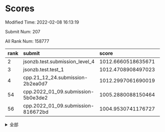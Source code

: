 # Scores

Modified Time: 2022-02-08 16:13:19

Submit Num: 207

All Rank Num: 158777

| rank |               submit               |       score        |       sigma        | pk_num |
| :--- | :--------------------------------- | :----------------- | :----------------- | :----- |
| 2    | jsonzb.test.submission_level_4     | 1012.6660518635671 | 0.7929581234735245 | 3070   |
| 3    | jsonzb.test.test_1                 | 1012.4708908497023 | 0.804893175958768  | 3067   |
| 4    | cpp.21_12_24.submission-2b2ea0d7   | 1012.2997061690019 | 0.7818913136039609 | 3070   |
| 54   | cpp.2022_01_09.submission-5b0e3de2 | 1005.2880088150464 | 0.7191731588819413 | 3064   |
| 56   | cpp.2022_01_09.submission-816672bd | 1004.9530741176727 | 0.7230428800118063 | 3065   |


<details>
<summary>全部</summary>

| rank |                 submit                 |       score        |       sigma        | pk_num |
| :--- | :------------------------------------- | :----------------- | :----------------- | :----- |
| 1    | gobigger.level_3.submission_level_3_18 | 1012.697507375779  | 0.805885580739484  | 3068   |
| 2    | jsonzb.test.submission_level_4         | 1012.6660518635671 | 0.7929581234735245 | 3070   |
| 3    | jsonzb.test.test_1                     | 1012.4708908497023 | 0.804893175958768  | 3067   |
| 4    | cpp.21_12_24.submission-2b2ea0d7       | 1012.2997061690019 | 0.7818913136039609 | 3070   |
| 5    | gobigger.level_3.submission_level_3_33 | 1011.6361254113243 | 0.7590658694608547 | 3071   |
| 6    | gobigger.level_3.submission_level_3_10 | 1011.503068150163  | 0.7879960221432535 | 3073   |
| 7    | gobigger.level_3.submission_level_3_44 | 1011.2918349502728 | 0.7697227585633349 | 3071   |
| 8    | gobigger.level_3.submission_level_3_31 | 1011.1651118177676 | 0.7659310537996977 | 3074   |
| 9    | gobigger.level_3.submission_level_3_26 | 1010.8786115366711 | 0.7830398104897086 | 3069   |
| 10   | gobigger.level_3.submission_level_3_24 | 1010.8180323675284 | 0.7538991976631274 | 3071   |
| 11   | gobigger.level_3.submission_level_3_22 | 1010.5964951821763 | 0.7565130510405875 | 3069   |
| 12   | gobigger.level_3.submission_level_3_43 | 1010.5244570917218 | 0.7635210158598016 | 3067   |
| 13   | gobigger.level_3.submission_level_3_13 | 1010.4129034298629 | 0.7505521998420309 | 3064   |
| 14   | gobigger.level_3.submission_level_3_2  | 1010.3572105111818 | 0.7859499128125947 | 3068   |
| 15   | gobigger.level_3.submission_level_3_38 | 1010.3273109927401 | 0.754438719046443  | 3071   |
| 16   | gobigger.level_3.submission_level_3_23 | 1010.277302092944  | 0.7791558738420572 | 3068   |
| 17   | gobigger.level_3.submission_level_3_4  | 1010.2651376382192 | 0.7576320176646356 | 3067   |
| 18   | gobigger.level_3.submission_level_3_17 | 1010.197035189525  | 0.7773566390377361 | 3064   |
| 19   | gobigger.level_3.submission_level_3_47 | 1010.1184840091927 | 0.7775368732117713 | 3069   |
| 20   | gobigger.level_3.submission_level_3_36 | 1010.1055899233118 | 0.7559318733570042 | 3072   |
| 21   | gobigger.level_3.submission_level_3_30 | 1010.0739655762237 | 0.7627314354402496 | 3071   |
| 22   | gobigger.level_3.submission_level_3_27 | 1010.009575612413  | 0.7535701054838226 | 3065   |
| 23   | gobigger.level_3.submission_level_3_6  | 1009.9613704406346 | 0.7429364468692118 | 3063   |
| 24   | gobigger.level_3.submission_level_3_0  | 1009.907987168043  | 0.759278935884244  | 3068   |
| 25   | gobigger.level_3.submission_level_3_35 | 1009.8979600991598 | 0.7611227480700979 | 3071   |
| 26   | gobigger.level_3.submission_level_3_48 | 1009.8836444531727 | 0.7456536947731754 | 3066   |
| 27   | gobigger.level_3.submission_level_3_3  | 1009.8536762910286 | 0.7501901250003468 | 3062   |
| 28   | gobigger.level_3.submission_level_3_25 | 1009.782863575698  | 0.7503026978037374 | 3070   |
| 29   | gobigger.level_3.submission_level_3_19 | 1009.6811626947544 | 0.7538008816209711 | 3062   |
| 30   | gobigger.level_3.submission_level_3_45 | 1009.657718837067  | 0.7491351193299944 | 3063   |
| 31   | gobigger.level_3.submission_level_3_16 | 1009.6425829774571 | 0.7447461098482867 | 3070   |
| 32   | gobigger.level_3.submission_level_3_28 | 1009.5581898938045 | 0.7610104953666328 | 3066   |
| 33   | gobigger.level_3.submission_level_3_29 | 1009.5394343105157 | 0.7565364409710638 | 3064   |
| 34   | gobigger.level_3.submission_level_3_32 | 1009.3668183615559 | 0.7475612858359918 | 3068   |
| 35   | gobigger.level_3.submission_level_3_39 | 1009.3652814208908 | 0.7676160458402467 | 3073   |
| 36   | gobigger.level_3.submission_level_3_7  | 1009.3611651276485 | 0.7394503915950575 | 3069   |
| 37   | gobigger.level_3.submission_level_3_14 | 1009.3415983446552 | 0.7742726082979253 | 3072   |
| 38   | gobigger.level_3.submission_level_3_46 | 1009.3284624816883 | 0.7682431335291563 | 3067   |
| 39   | gobigger.level_3.submission_level_3_34 | 1009.3185189416552 | 0.7382318774681641 | 3066   |
| 40   | gobigger.level_3.submission_level_3_49 | 1009.3181789150442 | 0.7623481620008729 | 3063   |
| 41   | gobigger.level_3.submission_level_3_9  | 1009.2711943826833 | 0.763431872990193  | 3071   |
| 42   | gobigger.level_3.submission_level_3_37 | 1009.2475159679302 | 0.7559769874352432 | 3066   |
| 43   | gobigger.level_3.submission_level_3_42 | 1009.1482332226694 | 0.7480748279234252 | 3066   |
| 44   | gobigger.level_3.submission_level_3_12 | 1009.1007349679176 | 0.7544475650855398 | 3068   |
| 45   | gobigger.level_3.submission_level_3_11 | 1009.0011659395947 | 0.7632279968887867 | 3069   |
| 46   | gobigger.level_3.submission_level_3_40 | 1008.9919671441767 | 0.7402538123846975 | 3072   |
| 47   | gobigger.level_3.submission_level_3_15 | 1008.9666223201698 | 0.7597237718219227 | 3070   |
| 48   | gobigger.level_3.submission_level_3_1  | 1008.900647951792  | 0.7368151872646235 | 3070   |
| 49   | gobigger.level_3.submission_level_3_20 | 1008.4285499400387 | 0.741770208716705  | 3068   |
| 50   | gobigger.level_3.submission_level_3_5  | 1008.3296268297665 | 0.7229030962418933 | 3066   |
| 51   | gobigger.level_3.submission_level_3_8  | 1008.2992101175039 | 0.7441413243756017 | 3069   |
| 52   | gobigger.level_3.submission_level_3_41 | 1008.2520452425422 | 0.732986371297711  | 3066   |
| 53   | gobigger.level_3.submission_level_3_21 | 1007.8087625224465 | 0.7251914599595342 | 3070   |
| 54   | cpp.2022_01_09.submission-5b0e3de2     | 1005.2880088150464 | 0.7191731588819413 | 3064   |
| 55   | gobigger.level_1.submission_level_1_30 | 1005.1924453150186 | 0.7197785775156502 | 3069   |
| 56   | cpp.2022_01_09.submission-816672bd     | 1004.9530741176727 | 0.7230428800118063 | 3065   |
| 57   | gobigger.level_1.submission_level_1_22 | 1004.7951249584987 | 0.7195960011667782 | 3068   |
| 58   | gobigger.level_1.submission_level_1_18 | 1004.5832188409348 | 0.7141499685987833 | 3071   |
| 59   | gobigger.level_1.submission_level_1_33 | 1004.4228426630536 | 0.711435486975345  | 3068   |
| 60   | gobigger.level_1.submission_level_1_24 | 1004.265447121598  | 0.7249248252110184 | 3072   |
| 61   | gobigger.level_1.submission_level_1_9  | 1004.1221948124809 | 0.711128101805864  | 3070   |
| 62   | gobigger.level_1.submission_level_1_6  | 1004.0895626592327 | 0.7153582156396922 | 3073   |
| 63   | gobigger.level_1.submission_level_1_39 | 1004.0327115931483 | 0.7182343883221608 | 3068   |
| 64   | gobigger.level_1.submission_level_1_5  | 1003.9682701374445 | 0.7210745274035532 | 3064   |
| 65   | gobigger.level_1.submission_level_1_28 | 1003.9378115847044 | 0.735866248724709  | 3073   |
| 66   | gobigger.level_1.submission_level_1_23 | 1003.9269787812245 | 0.7170752471404688 | 3064   |
| 67   | gobigger.level_1.submission_level_1_13 | 1003.8557796946127 | 0.7266641795490334 | 3066   |
| 68   | gobigger.level_1.submission_level_1_25 | 1003.8313111831121 | 0.7259753015310633 | 3072   |
| 69   | gobigger.level_1.submission_level_1_31 | 1003.818807074464  | 0.7014689309652995 | 3068   |
| 70   | gobigger.level_1.submission_level_1_37 | 1003.7855183898174 | 0.719663929238384  | 3070   |
| 71   | gobigger.level_1.submission_level_1_8  | 1003.7773444232165 | 0.7079520600280829 | 3070   |
| 72   | gobigger.level_1.submission_level_1_38 | 1003.7397931075975 | 0.7075733696326303 | 3070   |
| 73   | gobigger.level_1.submission_level_1_7  | 1003.7210898722363 | 0.7219391417503849 | 3069   |
| 74   | gobigger.level_1.submission_level_1_20 | 1003.7147616910236 | 0.7215470912414311 | 3068   |
| 75   | gobigger.level_1.submission_level_1_47 | 1003.6884164313625 | 0.7301499110384099 | 3070   |
| 76   | gobigger.level_1.submission_level_1_26 | 1003.6090699415787 | 0.7155719519688738 | 3073   |
| 77   | gobigger.level_1.submission_level_1_17 | 1003.503681196883  | 0.7245419434084309 | 3067   |
| 78   | gobigger.level_1.submission_level_1_42 | 1003.4690282825583 | 0.715070419918829  | 3066   |
| 79   | gobigger.level_1.submission_level_1_27 | 1003.4353912941536 | 0.7122892994375285 | 3070   |
| 80   | gobigger.level_1.submission_level_1_48 | 1003.3827999529134 | 0.7164288820157706 | 3061   |
| 81   | gobigger.level_1.submission_level_1_10 | 1003.3783894715217 | 0.704294440844377  | 3074   |
| 82   | gobigger.level_1.submission_level_1_11 | 1003.3727376862872 | 0.7138294389680246 | 3068   |
| 83   | gobigger.level_1.submission_level_1_16 | 1003.2941531379182 | 0.7158992376294862 | 3066   |
| 84   | gobigger.level_1.submission_level_1_41 | 1003.2450736775826 | 0.7046705578628814 | 3068   |
| 85   | gobigger.level_1.submission_level_1_34 | 1003.2368666098205 | 0.7176645901846976 | 3071   |
| 86   | gobigger.level_1.submission_level_1_12 | 1003.2089114659532 | 0.7130285174882681 | 3070   |
| 87   | gobigger.level_1.submission_level_1_15 | 1003.0572658228382 | 0.7150879437093648 | 3071   |
| 88   | gobigger.level_1.submission_level_1_2  | 1003.031916420682  | 0.7146298201370523 | 3070   |
| 89   | gobigger.level_1.submission_level_1_21 | 1002.9972428821884 | 0.7104276147388456 | 3065   |
| 90   | gobigger.level_1.submission_level_1_19 | 1002.9881871841491 | 0.7059344360248775 | 3064   |
| 91   | gobigger.level_1.submission_level_1_0  | 1002.9467700738531 | 0.7051288895963016 | 3065   |
| 92   | gobigger.level_1.submission_level_1_45 | 1002.9427992468148 | 0.709943465318147  | 3065   |
| 93   | gobigger.level_1.submission_level_1_49 | 1002.9424604591928 | 0.7296132026940404 | 3072   |
| 94   | gobigger.level_1.submission_level_1_46 | 1002.8973358981426 | 0.7210110121710462 | 3070   |
| 95   | gobigger.level_1.submission_level_1_14 | 1002.8790220168462 | 0.7109337284025744 | 3070   |
| 96   | gobigger.level_1.submission_level_1_35 | 1002.8089321726135 | 0.7159422061193027 | 3066   |
| 97   | gobigger.level_1.submission_level_1_43 | 1002.7795183873668 | 0.7064202721997347 | 3075   |
| 98   | gobigger.level_1.submission_level_1_32 | 1002.7775713980084 | 0.7050469635655466 | 3068   |
| 99   | gobigger.level_1.submission_level_1_36 | 1002.7626536794287 | 0.7152379848330391 | 3068   |
| 100  | gobigger.level_1.submission_level_1_4  | 1002.7376414831389 | 0.7178358562725579 | 3067   |
| 101  | gobigger.level_1.submission_level_1_29 | 1002.7257790702186 | 0.7124626976386881 | 3070   |
| 102  | gobigger.level_1.submission_level_1_1  | 1002.7073229564411 | 0.7017865818797907 | 3069   |
| 103  | gobigger.level_1.submission_level_1_40 | 1002.5361197210849 | 0.7084568217569289 | 3073   |
| 104  | gobigger.level_1.submission_level_1_44 | 1001.704407216318  | 0.7115984447447173 | 3076   |
| 105  | gobigger.level_1.submission_level_1_3  | 1001.1850570341384 | 0.7056637761620345 | 3068   |
| 106  | gobigger.random.submission_random_43   | 997.6552697886391  | 0.7176236966991757 | 3068   |
| 107  | gobigger.random.submission_random_26   | 997.5883501198941  | 0.7044194522661319 | 3068   |
| 108  | gobigger.random.submission_random_29   | 997.4113253534606  | 0.6991679644085897 | 3066   |
| 109  | gobigger.random.submission_random_41   | 997.2584977616987  | 0.7009872987207406 | 3068   |
| 110  | gobigger.random.submission_random_38   | 996.9686966389221  | 0.7194288974409236 | 3073   |
| 111  | gobigger.random.submission_random_35   | 996.7402348177902  | 0.7072710422780811 | 3065   |
| 112  | gobigger.random.submission_random_46   | 996.7166546478618  | 0.7165487157783725 | 3070   |
| 113  | gobigger.random.submission_random_3    | 996.4685866827695  | 0.7213235300807052 | 3064   |
| 114  | gobigger.random.submission_random_30   | 996.4580288378737  | 0.7055359269282386 | 3071   |
| 115  | gobigger.random.submission_random_23   | 996.4003116434511  | 0.7225281692094117 | 3065   |
| 116  | gobigger.random.submission_random_18   | 996.3612254214817  | 0.7158181506713943 | 3063   |
| 117  | gobigger.random.submission_random_42   | 996.3105760774148  | 0.7115249077150861 | 3073   |
| 118  | gobigger.random.submission_random_22   | 996.2778521953958  | 0.7137301585878159 | 3073   |
| 119  | gobigger.random.submission_random_36   | 996.2100282941968  | 0.7319431017672311 | 3067   |
| 120  | gobigger.random.submission_random_31   | 996.1319229899278  | 0.7053842930491402 | 3067   |
| 121  | gobigger.random.submission_random_15   | 996.1258122921937  | 0.7207955938406175 | 3067   |
| 122  | gobigger.random.submission_random_28   | 996.1066499310106  | 0.7111322014201561 | 3069   |
| 123  | gobigger.random.submission_random_4    | 996.0787873886912  | 0.703142502883468  | 3070   |
| 124  | gobigger.random.submission_random_21   | 996.0315360214745  | 0.716147872969677  | 3065   |
| 125  | gobigger.random.submission_random_17   | 995.9545717601786  | 0.7190682231881587 | 3064   |
| 126  | gobigger.random.submission_random_11   | 995.905233020568   | 0.7247952529127474 | 3069   |
| 127  | gobigger.random.submission_random_2    | 995.8478384112451  | 0.7270035428284013 | 3073   |
| 128  | gobigger.random.submission_random_5    | 995.8405563507864  | 0.7067472375244842 | 3063   |
| 129  | gobigger.random.submission_random_0    | 995.8311765975752  | 0.7126921219716413 | 3071   |
| 130  | gobigger.random.submission_random_48   | 995.8248954779655  | 0.7106811781934346 | 3068   |
| 131  | gobigger.random.submission_random_47   | 995.81788081126    | 0.7059229370446591 | 3067   |
| 132  | gobigger.random.submission_random_49   | 995.8065731426177  | 0.703462414936131  | 3067   |
| 133  | gobigger.random.submission_random_12   | 995.764861342808   | 0.7281260673242813 | 3068   |
| 134  | gobigger.random.submission_random_13   | 995.7204479895588  | 0.7067739756559187 | 3070   |
| 135  | gobigger.random.submission_random_14   | 995.7081428468977  | 0.7101454523916654 | 3063   |
| 136  | gobigger.random.submission_random_37   | 995.6674187131614  | 0.7071582174943919 | 3067   |
| 137  | gobigger.random.submission_random_40   | 995.5898454072365  | 0.7274551352644513 | 3073   |
| 138  | gobigger.random.submission_random_39   | 995.476493510077   | 0.7156673668161805 | 3071   |
| 139  | gobigger.random.submission_random_19   | 995.4362020138718  | 0.7118648420718611 | 3067   |
| 140  | gobigger.random.submission_random_27   | 995.3833770203184  | 0.7160798176691918 | 3064   |
| 141  | gobigger.random.submission_random_6    | 995.3696904734892  | 0.7086498737352652 | 3065   |
| 142  | gobigger.random.submission_random_34   | 995.3254738814818  | 0.7067717162264132 | 3066   |
| 143  | gobigger.random.submission_random_24   | 995.2883540446618  | 0.7172468076616216 | 3067   |
| 144  | gobigger.random.submission_random_33   | 995.2838570642954  | 0.7278586725631073 | 3064   |
| 145  | gobigger.random.submission_random_8    | 995.2545652034137  | 0.7081535382683433 | 3062   |
| 146  | gobigger.random.submission_random_25   | 995.2476357873513  | 0.7019921526582046 | 3070   |
| 147  | gobigger.random.submission_random_44   | 995.2234801458342  | 0.7117315555133485 | 3066   |
| 148  | gobigger.random.submission_random_10   | 995.1569737931261  | 0.7173641896279581 | 3066   |
| 149  | gobigger.random.submission_random_7    | 995.1467618350393  | 0.7124390976954056 | 3072   |
| 150  | gobigger.random.submission_random_9    | 995.0729611035969  | 0.7125844672164242 | 3068   |
| 151  | gobigger.random.submission_random_20   | 995.0285593505226  | 0.7044654773161892 | 3066   |
| 152  | gobigger.random.submission_random_1    | 995.0213441467725  | 0.7177672271271133 | 3063   |
| 153  | gobigger.random.submission_random_32   | 994.9977660871801  | 0.723905910257338  | 3065   |
| 154  | gobigger.random.submission_random_45   | 994.861555860256   | 0.7098564155771019 | 3067   |
| 155  | gobigger.random.submission_random_16   | 994.8604069781593  | 0.7144400759338331 | 3064   |
| 156  | gobigger.level_2.submission_level_2_42 | 994.4759319849893  | 0.737147712198343  | 3064   |
| 157  | gobigger.level_2.submission_level_2_11 | 994.1275705451369  | 0.7370647147898814 | 3068   |
| 158  | gobigger.level_2.submission_level_2_49 | 994.0021833209412  | 0.7197564116122089 | 3070   |
| 159  | gobigger.level_2.submission_level_2_40 | 993.874064899469   | 0.739316803626465  | 3066   |
| 160  | gobigger.level_2.submission_level_2_45 | 993.781868006623   | 0.7273808153416114 | 3068   |
| 161  | gobigger.level_2.submission_level_2_33 | 993.7117685245554  | 0.7304230430354941 | 3065   |
| 162  | gobigger.level_2.submission_level_2_12 | 993.5614078624191  | 0.7371846898223026 | 3068   |
| 163  | gobigger.level_2.submission_level_2_20 | 993.0491094922719  | 0.7319207988182038 | 3068   |
| 164  | gobigger.level_2.submission_level_2_6  | 992.9930322547401  | 0.7364315151280488 | 3071   |
| 165  | gobigger.level_2.submission_level_2_46 | 992.8996276450395  | 0.7352658457389495 | 3065   |
| 166  | gobigger.level_2.submission_level_2_29 | 992.823484812899   | 0.7470334747080101 | 3075   |
| 167  | gobigger.level_2.submission_level_2_39 | 992.7909458998055  | 0.7429271369681165 | 3070   |
| 168  | gobigger.level_2.submission_level_2_0  | 992.7567693648656  | 0.724997460774138  | 3072   |
| 169  | gobigger.level_2.submission_level_2_31 | 992.7540425836432  | 0.739658209800755  | 3074   |
| 170  | gobigger.level_2.submission_level_2_30 | 992.730547988262   | 0.7425520632964869 | 3069   |
| 171  | gobigger.level_2.submission_level_2_14 | 992.6491611478853  | 0.7421307177612942 | 3067   |
| 172  | gobigger.level_2.submission_level_2_3  | 992.4264083426048  | 0.7393284913131466 | 3068   |
| 173  | gobigger.level_2.submission_level_2_18 | 992.4098701248523  | 0.7430173817795908 | 3065   |
| 174  | gobigger.level_2.submission_level_2_23 | 992.380639194838   | 0.7432054500244399 | 3069   |
| 175  | gobigger.level_2.submission_level_2_8  | 992.2857958162269  | 0.7500141101619052 | 3073   |
| 176  | gobigger.level_2.submission_level_2_5  | 992.2449339233025  | 0.7318870766728013 | 3065   |
| 177  | gobigger.level_2.submission_level_2_26 | 992.1928295734534  | 0.7449682168647926 | 3068   |
| 178  | gobigger.level_2.submission_level_2_44 | 992.1653458356657  | 0.767455150954831  | 3067   |
| 179  | gobigger.level_2.submission_level_2_38 | 992.1394512537462  | 0.7470540562921388 | 3069   |
| 180  | gobigger.level_2.submission_level_2_27 | 992.1330986221761  | 0.7830078137788421 | 3067   |
| 181  | gobigger.level_2.submission_level_2_37 | 992.0491329377174  | 0.7606259174417849 | 3064   |
| 182  | gobigger.level_2.submission_level_2_19 | 992.0312749598675  | 0.7390499758733681 | 3063   |
| 183  | gobigger.level_2.submission_level_2_10 | 992.0122674651795  | 0.7391708529102847 | 3070   |
| 184  | gobigger.level_2.submission_level_2_22 | 991.9934757435905  | 0.751905848150186  | 3068   |
| 185  | gobigger.level_2.submission_level_2_48 | 991.8875832674875  | 0.7483846628627187 | 3071   |
| 186  | gobigger.level_2.submission_level_2_24 | 991.8439091179233  | 0.7507930813167142 | 3069   |
| 187  | gobigger.level_2.submission_level_2_41 | 991.8136409495809  | 0.7662279896955865 | 3072   |
| 188  | gobigger.level_2.submission_level_2_36 | 991.737838485221   | 0.7505475702472911 | 3068   |
| 189  | gobigger.level_2.submission_level_2_9  | 991.6554624299688  | 0.7710007781232218 | 3065   |
| 190  | gobigger.level_2.submission_level_2_7  | 991.6014202654158  | 0.740665500075689  | 3067   |
| 191  | gobigger.level_2.submission_level_2_32 | 991.4084541389959  | 0.7550600951374724 | 3065   |
| 192  | gobigger.level_2.submission_level_2_15 | 991.3929728066751  | 0.7666988314781994 | 3073   |
| 193  | gobigger.level_2.submission_level_2_47 | 991.353780464399   | 0.7605326268657712 | 3069   |
| 194  | gobigger.level_2.submission_level_2_13 | 991.266698547806   | 0.744408032814943  | 3070   |
| 195  | gobigger.level_2.submission_level_2_43 | 991.1086867303111  | 0.7845745381054279 | 3070   |
| 196  | gobigger.level_2.submission_level_2_35 | 991.0331609035737  | 0.7713370455947218 | 3066   |
| 197  | gobigger.level_2.submission_level_2_16 | 990.762938804419   | 0.7523704219155972 | 3069   |
| 198  | gobigger.level_2.submission_level_2_17 | 990.7211773039195  | 0.7638438339257599 | 3074   |
| 199  | gobigger.level_2.submission_level_2_4  | 990.6916790654763  | 0.7540977802063266 | 3067   |
| 200  | gobigger.level_2.submission_level_2_21 | 990.6769514284157  | 0.7692985878840232 | 3068   |
| 201  | gobigger.level_2.submission_level_2_2  | 990.6399063516492  | 0.7626238461282739 | 3070   |
| 202  | gobigger.level_2.submission_level_2_34 | 990.567625477558   | 0.7574668798442854 | 3064   |
| 203  | gobigger.level_2.submission_level_2_25 | 990.4510131577777  | 0.7608966520049937 | 3064   |
| 204  | gobigger.level_2.submission_level_2_28 | 990.4300501665449  | 0.7402187307159155 | 3070   |
| 205  | gobigger.level_2.submission_level_2_1  | 990.3064273565182  | 0.7567299919572125 | 3072   |
| 206  | gobigger.none.submission_none_0        | 976.7776122758604  | 1.3517755968436198 | 3065   |
| 207  | gobigger.none.submission_none_1        | 975.534727580036   | 1.5134798339645534 | 3068   |

</details>